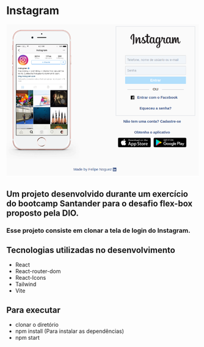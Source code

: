 # Instagram

![foto do projeto rodando](https://github.com/Felipe-Noguez/instagram-desafio-dio/blob/main/src/assets/img/clone-instagram.png)

## Um projeto desenvolvido durante um exercício do bootcamp Santander para o desafio flex-box proposto pela DIO.

### Esse projeto consiste em clonar a tela de login do Instagram.

## Tecnologias utilizadas no desenvolvimento

-   React
-   React-router-dom
-   React-Icons
-   Tailwind
-   Vite

## Para executar

-   clonar o diretório
-   npm install (Para instalar as dependências)
-   npm start
